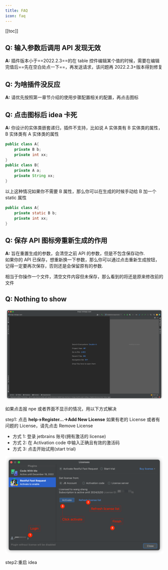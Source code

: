 ```yaml
---
title: FAQ
icon: faq
---
```


[[toc]]

## Q: 输入参数后调用 API 发现无效

**A:** 插件版本小于==2022.2.3==的在 table 控件编辑某个值的时候，需要在编辑完值后==先在空白处点一下==，再发送请求，该问题再 2022.2.3+版本得到修复

## Q: 为啥插件没反应

**A:** 请优先按照第一章节介绍的使用步骤配置相关的配置，再点击图标

## Q: 点击图标后 idea 卡死

**A:** 你设计的实体类嵌套递归，插件不支持，比如说 A 实体类有 B 实体类的属性，B 实体类有 A 实体类的属性

```java
public class A{
    private B b;
    private int xx;
}
public class B{
    private A a;
    private String xx;
}
```

以上这种情况如果你不需要 B 属性，那么你可以在生成的时候手动给 B 加一个 static 属性

```java
public class A{
    private static B b;
    private int xx;
}
```

## Q: 保存 API 图标旁重新生成的作用

**A:** 旨在重置生成的参数，会清空之前 API 的参数，但是不包含保存动作.  
如果你的 API 已保存，想重新换一下参数，那么你可以通过点击重新生成按钮，记得一定要再次保存，否则还是会保留原有的参数.

相当于你操作一个文件，清空文件内容但未保存，那么看到的将还是原来修改前的文件

## Q: Nothing to show <Badge text="2022.1.4.0+" type="danger"/>

![](/img/buy/none.png)

<Badge text="请按照以下步骤注册license" type="danger" vertical="middle"/>

如果点击<FontIcon icon="restfulFastRequest" />报 npe 或者界面不显示的情况，用以下方式解决

step1: 点击 **help->Register...->Add New License**
如果有老的 License 或者有问题的 License，请先点击 Remove License

- 方式 1: 登录 jetbrains 账号(拥有激活的 license)
- 方式 2: 在 Activation code 中输入正确且有效的激活码
- 方式 3: 点击开始试用(start trial)

![](/img/buy/step5.png)

step2:重启 idea
